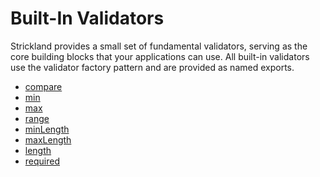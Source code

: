 # Built-In Validators

Strickland provides a small set of fundamental validators, serving as the core building blocks that
your applications can use. All built-in validators use the validator factory pattern and are provided as named exports.

* [compare](compare.md)
* [min](min.md)
* [max](max.md)
* [range](range.md)
* [minLength](minLength.md)
* [maxLength](maxLength.md)
* [length](length.md)
* [required](required.md)
